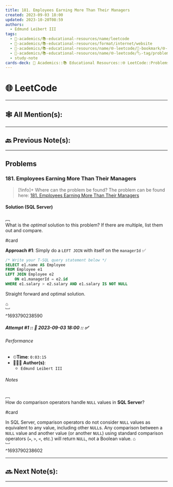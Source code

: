 ```yaml
---
title: 181. Employees Earning More Than Their Managers
created: 2023-09-03 18:00
updated: 2023-10-20T08:59
authors:
  - Edmund Leibert III
tags:
  - 🔴-academics/📚-educational-resources/name/leetcode
  - 🔴-academics/📚-educational-resources/format/internet/website
  - 🔴-academics/📚-educational-resources/name/🌐-leetcode/🔖-bookmark/🌐-leetcode/problems/181-employees-earning-more-than-their-managers
  - 🔴-academics/📚-educational-resources/name/🌐-leetcode/🏷️-tag/problem/tag/topic/database
  - study-note
cards-deck: 🔴 Academics::📚 Educational Resources::🌐 LeetCode::Problems::181. Employees Earning More Than Their Managers
---
```


#  🌐 LeetCode

---

## 🕸️ All Mention(s): 

---

## 🔙 Previous Note(s):

---

##  Problems

### 181. Employees Earning More Than Their Managers

> [!info]+ Where can the problem be found?
> The problem can be found here: [181. Employees Earning More Than Their Managers](https://leetcode.com/problems/employees-earning-more-than-their-managers/)

#### Solution (SQL Server)

﹇<br>
What is the _optimal_ solution to this problem? If there are multiple, list them out and compare.

#card 

**Approach #1**: Simply do a `LEFT JOIN` with itself on the `managerId` ✅

```sql
/* Write your T-SQL query statement below */
SELECT e1.name AS Employee
FROM Employee e1
LEFT JOIN Employee e2
    ON e1.managerId = e2.id
WHERE e1.salary > e2.salary AND e1.salary IS NOT NULL
```

Straight forward and optimal solution.

⌂
<br>﹈<br>^1693790238590


##### Attempt #1 :: 📆 2023-09-03 18:00 :: ✅

###### Performance

- ⏲**Time**: `0:03:15`
- 🧔🏽‍♂️ **Author(s)**: 
	- `Edmund Leibert III`

###### Notes

﹇<br>
How do comparison operators handle `NULL` values in **SQL Server**?

#card 

In SQL Server, comparison operators do not consider `NULL` values as equivalent to any value, including other `NULL`s. Any comparison between a `NULL` value and another value (or another `NULL`) using standard comparison operators (`=`, `>`, `<`, etc.) will return `NULL`, not a Boolean value.
⌂
<br>﹈<br>^1693790238602



---

## 🔜 Next Note(s):

---
